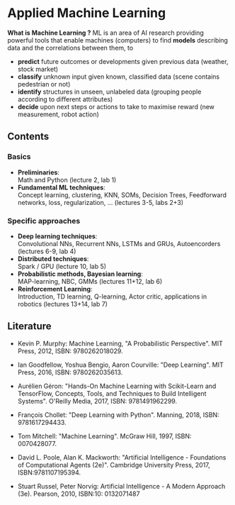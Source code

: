 # Applied Machine Learning
**What is Machine Learning ?** ML is an area of AI research providing powerful tools that enable machines (computers) to find 
**models** describing data and the correlations between them, to
* **predict** future outcomes or developments given previous data (weather, stock market)
* **classify** unknown input given known, classified data (scene contains pedestrian or not) 
* **identify** structures in unseen, unlabeled data (grouping people according to different attributes)
* **decide** upon next steps or actions to take to maximise reward (new measurement, robot action)

## Contents
### Basics
* **Preliminaries**: <br>
Math and Python (lecture 2, lab 1)
* **Fundamental ML techniques**:<br> Concept learning, clustering, KNN, SOMs, Decision Trees, Feedforward networks, loss, regularization, … (lectures 3-5, labs 2+3)
### Specific approaches
* **Deep learning techniques**: <br>
Convolutional NNs, Recurrent NNs, LSTMs and GRUs, Autoencorders (lectures 6-9, lab 4)
* **Distributed techniques**: <br>
Spark / GPU (lecture 10, lab 5)
* **Probabilistic methods, Bayesian learning**: <br>
MAP-learning, NBC, GMMs (lectures 11+12, lab 6)
* **Reinforcement Learning**: <br>
Introduction, TD learning, Q-learning, Actor critic, applications in robotics (lectures 13+14, 
lab 7)

## Literature
* Kevin P. Murphy: Machine Learning, "A Probabilistic Perspective". MIT Press, 2012, ISBN: 9780262018029.
* Ian Goodfellow, Yoshua Bengio, Aaron Courville: "Deep Learning". MIT Press, 2016, ISBN: 
9780262035613.
* Aurélien Géron: "Hands-On Machine Learning with Scikit-Learn and TensorFlow, Concepts, Tools, and Techniques to Build Intelligent Systems". O'Reilly Media, 2017, ISBN: 9781491962299.

* François Chollet: "Deep Learning with Python". Manning, 2018, ISBN: 9781617294433.
* Tom Mitchell: "Machine Learning". McGraw Hill, 1997, ISBN: 0070428077.
* David L. Poole, Alan K. Mackworth: "Artificial Intelligence - Foundations of Computational Agents (2e)". Cambridge University Press, 2017, ISBN:9781107195394.

* Stuart Russel, Peter Norvig: Artificial Intelligence - A Modern Approach (3e). Pearson, 2010, ISBN:10: 0132071487

